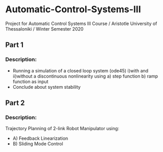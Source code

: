 # Automatic-Control-Systems-III
Project for Automatic Control Systems III Course / Aristotle University of Thessaloniki / Winter Semester 2020

## Part 1
### Description:

- Running a simulation of a closed loop system (ode45)
  i)with and ii)without a discontinuous nonlinearity
  using a) step function b) ramp function
  as input
- Conclude about system stability

## Part 2
### Description:

Trajectory Planning of 2-link Robot Manipulator using:
 - A) Feedback Linearization	
 - B) Sliding Mode Control
